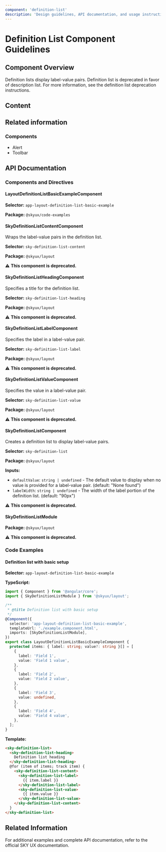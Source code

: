 ```yaml
---
component: 'definition-list'
description: 'Design guidelines, API documentation, and usage instructions for the definition-list component extracted from SKY UX documentation.'
---
```


# Definition List Component Guidelines

## Component Overview
Definition lists display label-value pairs. Definition list is deprecated in favor of description list. For more information, see the definition list deprecation instructions.

## Content

## Related information

### Components

- Alert
- Toolbar

## API Documentation

### Components and Directives

#### LayoutDefinitionListBasicExampleComponent

**Selector:** `app-layout-definition-list-basic-example`

**Package:** `@skyux/code-examples`

#### SkyDefinitionListContentComponent

Wraps the label-value pairs in the definition list.

**Selector:** `sky-definition-list-content`

**Package:** `@skyux/layout`

⚠️ **This component is deprecated.**

#### SkyDefinitionListHeadingComponent

Specifies a title for the definition list.

**Selector:** `sky-definition-list-heading`

**Package:** `@skyux/layout`

⚠️ **This component is deprecated.**

#### SkyDefinitionListLabelComponent

Specifies the label in a label-value pair.

**Selector:** `sky-definition-list-label`

**Package:** `@skyux/layout`

⚠️ **This component is deprecated.**

#### SkyDefinitionListValueComponent

Specifies the value in a label-value pair.

**Selector:** `sky-definition-list-value`

**Package:** `@skyux/layout`

⚠️ **This component is deprecated.**

#### SkyDefinitionListComponent

Creates a definition list to display label-value pairs.

**Selector:** `sky-definition-list`

**Package:** `@skyux/layout`

**Inputs:**

- `defaultValue`: `string | undefined` - The default value to display when no value is provided
for a label-value pair. (default: "None found")
- `labelWidth`: `string | undefined` - The width of the label portion of the definition list. (default: "90px")

⚠️ **This component is deprecated.**

#### SkyDefinitionListModule

**Package:** `@skyux/layout`

⚠️ **This component is deprecated.**

### Code Examples

#### Definition list with basic setup

**Selector:** `app-layout-definition-list-basic-example`

**TypeScript:**

```typescript
import { Component } from '@angular/core';
import { SkyDefinitionListModule } from '@skyux/layout';

/**
 * @title Definition list with basic setup
 */
@Component({
  selector: 'app-layout-definition-list-basic-example',
  templateUrl: './example.component.html',
  imports: [SkyDefinitionListModule],
})
export class LayoutDefinitionListBasicExampleComponent {
  protected items: { label: string; value?: string }[] = [
    {
      label: 'Field 1',
      value: 'Field 1 value',
    },
    {
      label: 'Field 2',
      value: 'Field 2 value',
    },
    {
      label: 'Field 3',
      value: undefined,
    },
    {
      label: 'Field 4',
      value: 'Field 4 value',
    },
  ];
}

```

**Template:**

```html
<sky-definition-list>
  <sky-definition-list-heading>
    Definition list heading
  </sky-definition-list-heading>
  @for (item of items; track item) {
    <sky-definition-list-content>
      <sky-definition-list-label>
        {{ item.label }}
      </sky-definition-list-label>
      <sky-definition-list-value>
        {{ item.value }}
      </sky-definition-list-value>
    </sky-definition-list-content>
  }
</sky-definition-list>

```

## Related Information

For additional examples and complete API documentation, refer to the official SKY UX documentation.
